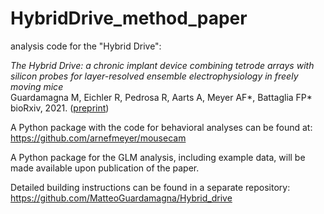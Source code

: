 # HybridDrive_method_paper
analysis code for the "Hybrid Drive":  

_The Hybrid Drive: a chronic implant device combining tetrode arrays with silicon probes for layer-resolved ensemble electrophysiology in freely moving mice_  
Guardamagna M, Eichler R, Pedrosa R, Aarts A, Meyer AF\*, Battaglia FP\*  
bioRxiv, 2021.
([preprint](https://www.biorxiv.org/content/10.1101/2021.08.20.457090v2))


A Python package with the code for behavioral analyses can be found at:  
https://github.com/arnefmeyer/mousecam


A Python package for the GLM analysis, including example data, will be made 
available upon publication of the paper.

Detailed building instructions can be found in a separate repository:  
https://github.com/MatteoGuardamagna/Hybrid_drive

